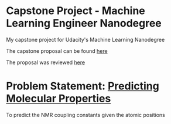 # Capstone Project - Machine Learning Engineer Nanodegree
My capstone project for Udacity's Machine Learning Nanodegree

The capstone proposal can be found [here](https://github.com/praritagarwal/udacity-mlnd/blob/master/Capstone%20project/Proposal.pdf)

The proposal was reviewed [here](https://review.udacity.com/#!/reviews/1904389)

# Problem Statement: [Predicting Molecular Properties](https://www.kaggle.com/c/champs-scalar-coupling)
To predict the NMR coupling constants given the atomic positions 

